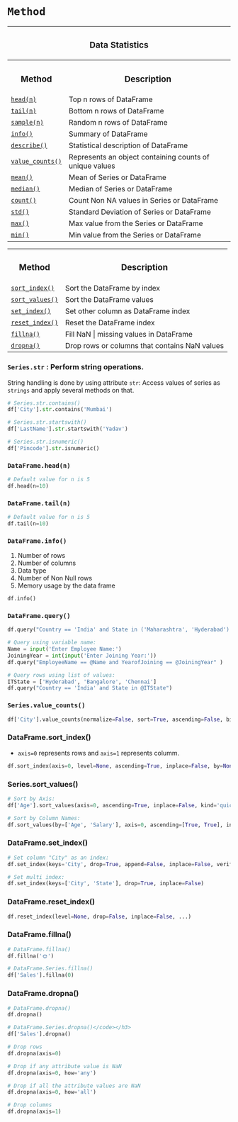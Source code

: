 # `Method`

<table>
      <tr><th colspan=2><h3>Data Statistics</h3></th><tr/>
      <tr><th><h3>Method</h3></th><th><h3>Description</h3></th></tr>
      <tr><td><a href=#head><code>head(n)</code></a></td><td>Top n rows of DataFrame</td></tr>
      <tr><td><a href=#tail><code>tail(n)</code></a></td><td>Bottom n rows of DataFrame</td></tr>
      <tr><td><a href=#sample><code>sample(n)</code></a></td><td>Random n rows of DataFrame</td></tr>
      <tr><td><a href=#info><code>info()</code></a></td><td>Summary of DataFrame</td></tr>
      <tr><td><a href=#describe><code>describe()</code></a></td><td>Statistical description of DataFrame</td></tr>
      <tr><td><a href=#vcount><code>value_counts()</code></a></td><td>Represents an object containing counts of unique values</td></tr>           
      <tr><td><a href=#mean><code>mean()</code></a></td><td>Mean of Series or DataFrame</td></tr>
      <tr><td><a href=#median><code>median()</code></a></td><td>Median of Series or DataFrame</td></tr>
      <tr><td><a href=#count><code>count()</code></a></td><td>Count Non NA values in Series or DataFrame</td></tr>
      <tr><td><a href=#std><code>std()</code></a></td><td>Standard Deviation of Series or DataFrame</td></tr>
      <tr><td><a href=#max><code>max()</code></a></td><td>Max value from the Series or DataFrame</td></tr>
      <tr><td><a href=#min><code>min()</code></a></td><td>Min value from the Series or DataFrame</td></tr>
</table>

<table>
      <tr><th><h3>Method</h3></th><th><h3>Description</h3></th></tr>
      <tr><td><a href=#index><code>sort_index()</code></a></td><td>Sort the DataFrame by index</td></tr>
      <tr><td><a href=#value><code>sort_values()</code></a></td><td>Sort the DataFrame values</td></tr>
      <tr><td><a href=#set><code>set_index()</code></a></td><td>Set other column as DataFrame index</td></tr>            
      <tr><td><a href=#reset><code>reset_index()</code></a></td><td>Reset the DataFrame index</td></tr>     
      <tr><td><a href=#fillna><code>fillna()</code></a></td><td>Fill NaN | missing values in DataFrame</td></tr>     
      <tr><td><a href=#dropna><code>dropna()</code></a></td><td>Drop rows or columns that contains NaN values</td></tr>     
      
</table>

### `Series.str` : Perform string operations.

String handling is done by using attribute `str`: Access values of series as `strings` and apply several methods on that.

```python
# Series.str.contains()
df['City'].str.contains('Mumbai')

# Series.str.startswith()
df['LastName'].str.startswith('Yadav')

# Series.str.isnumeric()
df['Pincode'].str.isnumeric()
```          

<h3 name=head><code>DataFrame.head(n)</code></h3> 

```python
# Default value for n is 5
df.head(n=10)
```          

<h3 name=tail><code>DataFrame.tail(n)</code></h3>

```python
# Default value for n is 5
df.tail(n=10)
```          

<h3 name=info><code>DataFrame.info()</code></h3>

1. Number of rows
2. Number of columns
3. Data type
4. Number of Non Null rows
5. Memory usage by the data frame

```python
df.info()
```                 

<h3 name=query><code>DataFrame.query()</code></h3> 

```python
df.query("Country == 'India' and State in ('Maharashtra', 'Hyderabad') and Year > 2021")

# Query using variable name:
Name = input('Enter Employee Name:')
JoiningYear = int(input('Enter Joining Year:'))
df.query("EmployeeName == @Name and YearofJoining == @JoiningYear" )

# Query rows using list of values:
ITState = ['Hyderabad', 'Bangalore', 'Chennai']
df.query("Country == 'India' and State in @ITState")
```

<h3 name=vcount><code>Series.value_counts()</code></h3> 

```python
df['City'].value_counts(normalize=False, sort=True, ascending=False, bins=None, dropna=True)
```            

<h3 name=index>DataFrame.sort_index()</code></h3> 

- `axis=0` represents rows and `axis=1` represents columm.

```python
df.sort_index(axis=0, level=None, ascending=True, inplace=False, by=None)
```

<h3 name=value>Series.sort_values()</code></h3> 

```python   
# Sort by Axis:
df['Age'].sort_values(axis=0, ascending=True, inplace=False, kind='quicksort', na_position='last')

# Sort by Column Names:
df.sort_values(by=['Age', 'Salary'], axis=0, ascending=[True, True], inplace=False, kind='quicksort', na_position='last')
```  

<h3 name=set>DataFrame.set_index()</code></h3> 

```python
# Set column "City" as an index:
df.set_index(keys='City', drop=True, append=False, inplace=False, verify_integrity=False)

# Set multi index:
df.set_index(keys=['City', 'State'], drop=True, inplace=False)
```

<h3 name=reset>DataFrame.reset_index()</code></h3> 

```python
df.reset_index(level=None, drop=False, inplace=False, ...)
```

<h3 name=fillna>DataFrame.fillna()</code></h3> 

```python
# DataFrame.fillna()
df.fillna('🌞')

# DataFrame.Series.fillna()
df['Sales'].fillna(0)
```

<h3 name=dropna>DataFrame.dropna()</code></h3> 

```python
# DataFrame.dropna()
df.dropna()

# DataFrame.Series.dropna()</code></h3> 
df['Sales'].dropna()

# Drop rows
df.dropna(axis=0)

# Drop if any attribute value is NaN
df.dropna(axis=0, how='any')

# Drop if all the attribute values are NaN
df.dropna(axis=0, how='all')

# Drop columns
df.dropna(axis=1)
```
